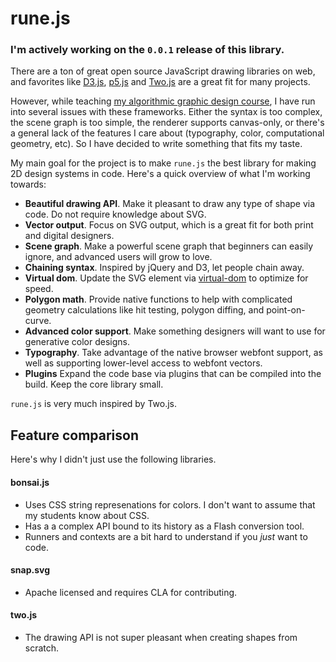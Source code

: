 # rune.js

### I'm actively working on the `0.0.1` release of this library.

There are a ton of great open source JavaScript drawing libraries on web, and favorites like [D3.js](http://d3js.org/), [p5.js](http://p5js.org/) and [Two.js](https://jonobr1.github.io/two.js/) are a great fit for many projects.

However, while teaching [my algorithmic graphic design course](http://printingcode.runemadsen.com), I have run into several issues with these frameworks. Either the syntax is too complex, the scene graph is too simple, the renderer supports canvas-only, or there's a general lack of the features I care about (typography, color, computational geometry, etc). So I have decided to write something that fits my taste.

My main goal for the project is to make `rune.js` the best library for making 2D design systems in code. Here's a quick overview of what I'm working towards:

- **Beautiful drawing API**. Make it pleasant to draw any type of shape via code. Do not require knowledge about SVG.
- **Vector output**. Focus on SVG output, which is a great fit for both print and digital designers.
- **Scene graph**. Make a powerful scene graph that beginners can easily ignore, and advanced users will grow to love.
- **Chaining syntax**. Inspired by jQuery and D3, let people chain away.
- **Virtual dom**. Update the SVG element via [virtual-dom](https://github.com/Matt-Esch/virtual-dom) to optimize for speed.
- **Polygon math**. Provide native functions to help with complicated geometry calculations like hit testing, polygon diffing, and point-on-curve.
- **Advanced color support**. Make something designers will want to use for generative color designs.
- **Typography**. Take advantage of the native browser webfont support, as well as supporting lower-level access to webfont vectors.
- **Plugins** Expand the code base via plugins that can be compiled into the build. Keep the core library small. 

`rune.js` is very much inspired by Two.js.


## Feature comparison

Here's why I didn't just use the following libraries.

#### bonsai.js

- Uses CSS string represenations for colors. I don't want to assume that my students know about CSS.
- Has a a complex API bound to its history as a Flash conversion tool.
- Runners and contexts are a bit hard to understand if you *just* want to code.

#### snap.svg

- Apache licensed and requires CLA for contributing.

#### two.js

- The drawing API is not super pleasant when creating shapes from scratch.
